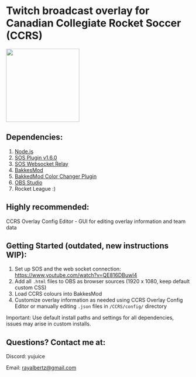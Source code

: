 # Twitch broadcast overlay for Canadian Collegiate Rocket Soccer (CCRS)
<img src="https://github.com/AlbertPangilinan/CCRS/assets/55890109/021745b2-02e8-4ce1-aded-cc42687d4451.png" width="200" height="200">

## Dependencies:

1. [Node.js](https://nodejs.org/en/)
2. [SOS Plugin v1.6.0](https://gitlab.com/bakkesplugins/sos/sos-plugin/-/releases)
3. [SOS Websocket Relay](https://gitlab.com/bakkesplugins/sos/sos-ws-relay)
4. [BakkesMod](https://www.bakkesmod.com/)
5. [BakkedMod Color Changer Plugin](https://bakkesplugins.com/plugins/view/150)
6. [OBS Studio](https://obsproject.com/)
7. Rocket League :)

## Highly recommended:
CCRS Overlay Config Editor - GUI for editing overlay information and team data 

## Getting Started (outdated, new instructions WIP):

1. Set up SOS and the web socket connection: https://www.youtube.com/watch?v=QE816DBuwI4
2. Add all `.html` files to OBS as browser sources (1920 x 1080, keep default custom CSS)
3. Load CCRS colours into BakkesMod
4. Customize overlay information as needed using CCRS Overlay Config Editor or manually editing `.json` files in `/CCRS/config/` directory

Important: Use default install paths and settings for all dependencies, issues may arise in custom installs.

## Questions? Contact me at:

Discord: yujuice

Email: rayalbertz@gmail.com
